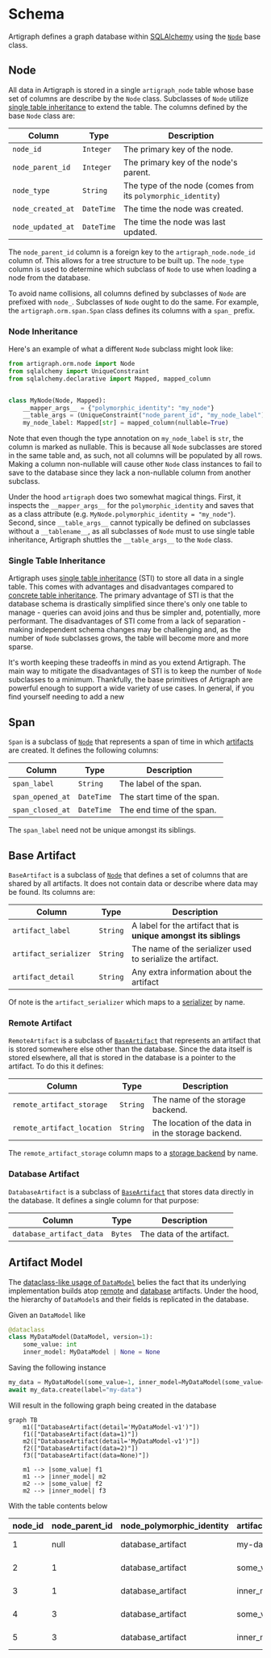 # Schema

Artigraph defines a graph database within [SQLAlchemy](https://www.sqlalchemy.org/)
using the [`Node`](#node) base class.

## Node

All data in Artigraph is stored in a single `artigraph_node` table whose base set of
columns are describe by the `Node` class. Subclasses of `Node` utilize
[single table inheritance](#single-table-inheritance) to extend the table. The columns
defined by the base `Node` class are:

| Column            | Type       | Description                                                  |
| ----------------- | ---------- | ------------------------------------------------------------ |
| `node_id`         | `Integer`  | The primary key of the node.                                 |
| `node_parent_id`  | `Integer`  | The primary key of the node's parent.                        |
| `node_type`       | `String`   | The type of the node (comes from its `polymorphic_identity`) |
| `node_created_at` | `DateTime` | The time the node was created.                               |
| `node_updated_at` | `DateTime` | The time the node was last updated.                          |

The `node_parent_id` column is a foreign key to the `artigraph_node.node_id` column of.
This allows for a tree structure to be built up. The `node_type` column is used to
determine which subclass of `Node` to use when loading a node from the database.

To avoid name collisions, all columns defined by subclasses of `Node` are prefixed with
`node_`. Subclasses of `Node` ought to do the same. For example, the
`artigraph.orm.span.Span` class defines its columns with a `span_` prefix.

### Node Inheritance

Here's an example of what a different `Node` subclass might look like:

```python
from artigraph.orm.node import Node
from sqlalchemy import UniqueConstraint
from sqlalchemy.declarative import Mapped, mapped_column


class MyNode(Node, Mapped):
    __mapper_args__ = {"polymorphic_identity": "my_node"}
    __table_args = (UniqueConstraint("node_parent_id", "my_node_label"),)
    my_node_label: Mapped[str] = mapped_column(nullable=True)
```

Note that even though the type annotation on `my_node_label` is `str`, the column is
marked as nullable. This is because all `Node` subclasses are stored in the same table
and, as such, not all columns will be populated by all rows. Making a column
non-nullable will cause other `Node` class instances to fail to save to the database
since they lack a non-nullable column from another subclass.

Under the hood `artigraph` does two somewhat magical things. First, it inspects the
`__mapper_args__` for the `polymorphic_identity` and saves that as a class attribute
(e.g. `MyNode.polymorphic_identity = "my_node"`). Second, since `__table_args__` cannot
typically be defined on subclasses without a `__tablename__`, as all subclasses of
`Node` must to use single table inheritance, Artigraph shuttles the `__table_args__` to
the `Node` class.

### Single Table Inheritance

Artigraph uses
[single table inheritance](https://docs.sqlalchemy.org/en/14/orm/inheritance.html#single-table-inheritance)
(STI) to store all data in a single table. This comes with advantages and disadvantages
compared to
[concrete table inheritance](https://docs.sqlalchemy.org/en/20/orm/inheritance.html#concrete-table-inheritance).
The primary advantage of STI is that the database schema is drastically simplified since
there's only one table to manage - queries can avoid joins and thus be simpler and,
potentially, more performant. The disadvantages of STI come from a lack of separation -
making independent schema changes may be challenging and, as the number of `Node`
subclasses grows, the table will become more and more sparse.

It's worth keeping these tradeoffs in mind as you extend Artigraph. The main way to
mitigate the disadvantages of STI is to keep the number of `Node` subclasses to a
minimum. Thankfully, the base primitives of Artigraph are powerful enough to support a
wide variety of use cases. In general, if you find yourself needing to add a new

## Span

`Span` is a subclass of [`Node`](#node) that represents a span of time in which
[artifacts](#artifact) are created. It defines the following columns:

| Column           | Type       | Description                 |
| ---------------- | ---------- | --------------------------- |
| `span_label`     | `String`   | The label of the span.      |
| `span_opened_at` | `DateTime` | The start time of the span. |
| `span_closed_at` | `DateTime` | The end time of the span.   |

The `span_label` need not be unique amongst its siblings.

## Base Artifact

`BaseArtifact` is a subclass of [`Node`](#node) that defines a set of columns that are
shared by all artifacts. It does not contain data or describe where data may be found.
Its columns are:

| Column                | Type     | Description                                                      |
| --------------------- | -------- | ---------------------------------------------------------------- |
| `artifact_label`      | `String` | A label for the artifact that is **unique amongst its siblings** |
| `artifact_serializer` | `String` | The name of the serializer used to serialize the artifact.       |
| `artifact_detail`     | `String` | Any extra information about the artifact                         |

Of note is the `artifact_serializer` which maps to a [serializer](serializers.md) by
name.

### Remote Artifact

`RemoteArtifact` is a subclass of [`BaseArtifact`](#base-artifact) that represents an
artifact that is stored somewhere else other than the database. Since the data itself is
stored elsewhere, all that is stored in the database is a pointer to the artifact. To do
this it defines:

| Column                     | Type     | Description                                         |
| -------------------------- | -------- | --------------------------------------------------- |
| `remote_artifact_storage`  | `String` | The name of the storage backend.                    |
| `remote_artifact_location` | `String` | The location of the data in in the storage backend. |

The `remote_artifact_storage` column maps to a [storage backend](storage.md) by name.

### Database Artifact

`DatabaseArtifact` is a subclass of [`BaseArtifact`](#base-artifact) that stores data
directly in the database. It defines a single column for that purpose:

| Column                   | Type    | Description               |
| ------------------------ | ------- | ------------------------- |
| `database_artifact_data` | `Bytes` | The data of the artifact. |

## Artifact Model

The [dataclass-like usage of `DataModel`](usage.md#artifact-models) belies the fact that
its underlying implementation builds atop [remote](#remote-artifact) and
[database](#database-artifact) artifacts. Under the hood, the hierarchy of `DataModel`s
and their fields is replicated in the database.

Given an `DataModel` like

```python
@dataclass
class MyDataModel(DataModel, version=1):
    some_value: int
    inner_model: MyDataModel | None = None
```

Saving the following instance

```python
my_data = MyDataModel(some_value=1, inner_model=MyDataModel(some_value=2))
await my_data.create(label="my-data")
```

Will result in the following graph being created in the database

```mermaid
graph TB
    m1(["DatabaseArtifact(detail='MyDataModel-v1')"])
    f1(["DatabaseArtifact(data=1)"])
    m2(["DatabaseArtifact(detail='MyDataModel-v1')"])
    f2(["DatabaseArtifact(data=2)"])
    f3(["DatabaseArtifact(data=None)"])

    m1 --> |some_value| f1
    m1 --> |inner_model| m2
    m2 --> |some_value| f2
    m2 --> |inner_model| f3
```

With the table contents below

| node_id | node_parent_id | node_polymorphic_identity | artifact_label | artifact_serializer   | artifact_detail | database_artifact_data                                     | node_created_at | node_updated_at |
| ------- | -------------- | ------------------------- | -------------- | --------------------- | --------------- | ---------------------------------------------------------- | --------------- | --------------- |
| 1       | null           | database_artifact         | my-data        | artigraph-json-sorted | MyDataModel-v1  | {'**is_artifact_model**':true,'artigraph_version':'x.y.z'} | ...             | ...             |
| 2       | 1              | database_artifact         | some_value     | artigraph-json        | MyDataModel-v1  | 1                                                          | ...             | ...             |
| 3       | 1              | database_artifact         | inner_model    | artigraph-json-sorted | MyDataModel-v1  | {'**is_artifact_model**':true,'artigraph_version':'x.y.z'} | ...             | ...             |
| 4       | 3              | database_artifact         | some_value     | artigraph-json        | MyDataModel-v1  | 2                                                          | ...             | ...             |
| 5       | 3              | database_artifact         | inner_model    | artigraph-json        | MyDataModel-v1  | null                                                       | ...             | ...             |
